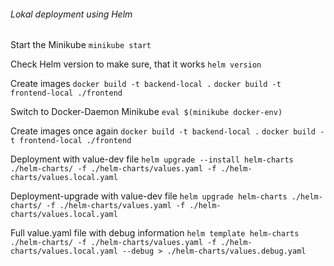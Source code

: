 ###### Lokal deployment using Helm

Start the Minikube
`minikube start`

Check Helm version to make sure, that it works
`helm version`

Create images
`docker build -t backend-local .`
`docker build -t frontend-local ./frontend`

Switch to Docker-Daemon Minikube
`eval $(minikube docker-env)`

Create images once again
`docker build -t backend-local .`
`docker build -t frontend-local ./frontend`

Deployment with value-dev file
`helm upgrade --install helm-charts ./helm-charts/ -f ./helm-charts/values.yaml -f ./helm-charts/values.local.yaml`

Deployment-upgrade with value-dev file
`helm upgrade helm-charts ./helm-charts/ -f ./helm-charts/values.yaml -f ./helm-charts/values.local.yaml`

Full value.yaml file with debug information
`helm template helm-charts ./helm-charts/ -f ./helm-charts/values.yaml -f ./helm-charts/values.local.yaml --debug > ./helm-charts/values.debug.yaml`
